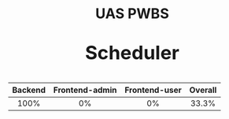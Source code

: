 <h1 align="center">UAS PWBS</h1>

<p align="center" style="font-size:4vw"><b>Scheduler</b></p>

<p align="center" style="font-size:2vw"> 

 | Backend      | Frontend-admin | Frontend-user | Overall |
 | :-----------: | :-----------: | :-----------: | :-----------: |
 | 100%      | 0%       | 0%       | 33.3% |

</p>